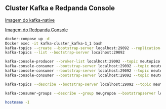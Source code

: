 ## Cluster Kafka e Redpanda Console

[Imagem do kafka-native][1]

[Imagem do Redpanda Console][2]

```bash
docker-compose up -d
Docker exec -it kafka-cluster_kafka-1_1 bash
kafka-topics --create --bootstrap-server localhost:29092 --replication-factor 3 --partitions 3 --topic meutopico
kafka-topics --list --bootstrap-server localhost:29092

kafka-console-producer --broker-list localhost:29092 --topic meutopico
kafka-console-consumer --bootstrap-server localhost:29092 --topic meutopico
kafka-console-consumer --bootstrap-server localhost:29092 --topic meutopico --from-beginning
kafka-console-consumer --bootstrap-server localhost:29092 --topic meutopico --from-beginning --group meugrupoa

kafka-topics --describe --bootstrap-server localhost:29092 --topic meutopico

kafka-consumer-groups --describe --group meugrupoa --bootstrapserver localhost:29092 --topic meutopico
```

```bash
hostname -I
```

[1]: https://hub.docker.com/r/apache/kafka-native "Imagem docker para p kafka-native"
[2]: https://hub.docker.com/r/redpandadata/console "Imagem docker para Redpanda Console"
[3]: https://github.com/confluentinc/cp-docker-images/blob/5.3.3-post/examples/kafka-cluster/docker-compose.yml "Exemplos de cluster da confluent kafka"
[4]: https://docs.confluent.io/platform/7.0/connect/confluent-hub/component-archive.html "Confluent Hub"
